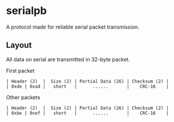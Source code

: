 # serialpb

A protocol made for reliable serial packet transmission.

## Layout

All data on serial are transmitted in 32-byte packet.

First packet

```
| Header (2)  |  Size (2) | Partial Data (26) | Checksum (2) |
| 0xde | 0xad |   short   |      ......       |    CRC-16    |
```

Other packets

```
| Header (2)  |  Size (2) | Partial Data (26) | Checksum (2) |
| 0xbe | 0xef |   short   |      ......       |    CRC-16    |
```
